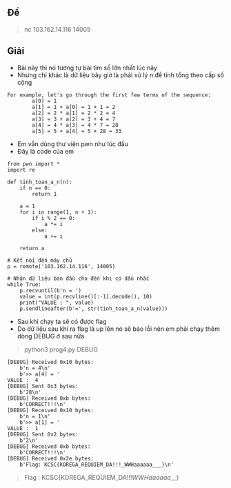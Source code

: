 ## Đề 
> nc 103.162.14.116 14005
## Giải 
- Bài này thì nó tương tự bài tìm số lớn nhất lúc nãy 
- Nhưng chỉ khác là dữ liệu bây giờ là phải xử lý n để tính tổng theo cấp số cộng
```text
For example, let's go through the first few terms of the sequence:
        a[0] = 1 
        a[1] = 1 + a[0] = 1 + 1 = 2
        a[2] = 2 * a[1] = 2 * 2 = 4
        a[3] = 3 + a[2] = 3 + 4 = 7
        a[4] = 4 * a[3] = 4 * 7 = 28
        a[5] = 5 + a[4] = 5 + 28 = 33
```
- Em vẫn dùng thư viện pwn như lúc đầu 
- Đây là code của em 
```text
from pwn import *
import re

def tinh_toan_a_n(n):
    if n == 0:
        return 1
    
    a = 1
    for i in range(1, n + 1):
        if i % 2 == 0:
            a *= i
        else:
            a += i
    
    return a

# Kết nối đến máy chủ
p = remote('103.162.14.116', 14005)

# Nhận dữ liệu ban đầu cho đến khi có dấu nhắc
while True:
    p.recvuntil(b'n = ')
    value = int(p.recvline()[:-1].decode(), 10)
    print("VALUE : ", value)
    p.sendlineafter(b'=', str(tinh_toan_a_n(value)))
```
- Sau khi chạy ta sẽ có được flag 
- Do dữ liệu sau khi ra flag là up lên nó sẽ báo lỗi nên em phải chạy thêm dòng DEBUG ở sau nữa 
> python3 prog4.py DEBUG
```text
[DEBUG] Received 0x10 bytes:
    b'n = 4\n'
    b'>> a[4] = '
VALUE :  4
[DEBUG] Sent 0x3 bytes:
    b'28\n'
[DEBUG] Received 0xb bytes:
    b'CORRECT!!!\n'
[DEBUG] Received 0x10 bytes:
    b'n = 1\n'
    b'>> a[1] = '
VALUE :  1
[DEBUG] Sent 0x2 bytes:
    b'2\n'
[DEBUG] Received 0xb bytes:
    b'CORRECT!!!\n'
[DEBUG] Received 0x2e bytes:
    b'Flag: KCSC{KOREGA_REQUIEM_DA!!!_WWHaaaaaa___}\n'

```
> Flag : KCSC{KOREGA_REQUIEM_DA!!!_WWHaaaaaa___}